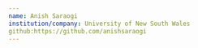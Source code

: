 ```yaml
---
name: Anish Saraogi
institution/company: University of New South Wales
github:https://github.com/anishsaraogi
---
```

